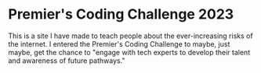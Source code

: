 # Premier's Coding Challenge 2023

This is a site I have made to teach people about the ever-increasing risks of the internet. I entered the Premier's Coding Challenge to maybe, just maybe, get the chance to "engage with tech experts to develop their talent and awareness of future pathways."
